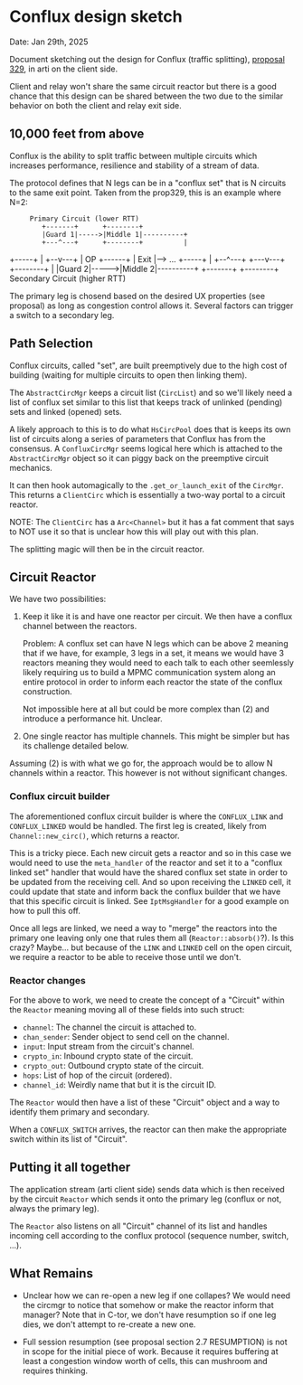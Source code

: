 # Conflux design sketch

Date: Jan 29th, 2025

Document sketching out the design for Conflux (traffic splitting), [proposal
329](https://spec.torproject.org/proposals/329), in arti on the client side.

Client and relay won't share the same circuit reactor but there is a good
chance that this design can be shared between the two due to the similar
behavior on both the client and relay exit side.

## 10,000 feet from above

Conflux is the ability to split traffic between multiple circuits which
increases performance, resilience and stability of a stream of data.

The protocol defines that N legs can be in a "conflux set" that is N circuits
to the same exit point. Taken from the prop329, this is an example where N=2:

         Primary Circuit (lower RTT)
            +-------+      +--------+
            |Guard 1|----->|Middle 1|----------+
            +---^---+      +--------+          |
   +-----+      |                           +--v---+
   | OP  +------+                           | Exit |--> ...
   +-----+      |                           +--^---+
            +---v---+      +--------+          |
            |Guard 2|----->|Middle 2|----------+
            +-------+      +--------+
         Secondary Circuit (higher RTT)


The primary leg is chosend based on the desired UX properties (see proposal) as
long as congestion control allows it. Several factors can trigger a switch to a
secondary leg.

## Path Selection

Conflux circuits, called "set", are built preemptively due to the high cost of
building (waiting for multiple circuits to open then linking them).

The `AbstractCircMgr` keeps a circuit list (`CircList`) and so we'll likely
need a list of conflux set similar to this list that keeps track of unlinked
(pending) sets and linked (opened) sets.

A likely approach to this is to do what `HsCircPool` does that is keeps its own
list of circuits along a series of parameters that Conflux has from the
consensus. A `ConfluxCircMgr` seems logical here which is attached to the
`AbstractCircMgr` object so it can piggy back on the preemptive circuit
mechanics.

It can then hook automagically to the `.get_or_launch_exit` of the `CircMgr`.
This returns a `ClientCirc` which is essentially a two-way portal to a circuit
reactor.

NOTE: The `ClientCirc` has a `Arc<Channel>` but it has a fat comment that says
to NOT use it so that is unclear how this will play out with this plan.

The splitting magic will then be in the circuit reactor.

## Circuit Reactor

We have two possibilities:

1. Keep it like it is and have one reactor per circuit. We then have a conflux
   channel between the reactors.

   Problem: A conflux set can have N legs which can be above 2 meaning that if
   we have, for example, 3 legs in a set, it means we would have 3 reactors
   meaning they would need to each talk to each other seemlessly likely
   requiring us to build a MPMC communication system along an entire protocol
   in order to inform each reactor the state of the conflux construction.

   Not impossible here at all but could be more complex than (2) and introduce
   a performance hit. Unclear.

2. One single reactor has multiple channels. This might be simpler but has its
   challenge detailed below.


Assuming (2) is with what we go for, the approach would be to allow N channels
within a reactor. This however is not without significant changes.

### Conflux circuit builder

The aforementioned conflux circuit builder is where the `CONFLUX_LINK` and
`CONFLUX_LINKED` would be handled. The first leg is created, likely from
`Channel::new_circ()`, which returns a reactor.

This is a tricky piece. Each new circuit gets a reactor and so in this case we
would need to use the `meta_handler` of the reactor and set it to a "conflux
linked set" handler that would have the shared conflux set state in order to be
updated from the receiving cell. And so upon receiving the `LINKED` cell, it
could update that state and inform back the conflux builder that we have that
this specific circuit is linked. See `IptMsgHandler` for a good example on how
to pull this off.

Once all legs are linked, we need a way to "merge" the reactors into the
primary one leaving only one that rules them all (`Reactor::absorb()`?). Is
this crazy? Maybe... but because of the `LINK` and `LINKED` cell on the open
circuit, we require a reactor to be able to receive those until we don't.

### Reactor changes

For the above to work, we need to create the concept of a "Circuit" within the
`Reactor` meaning moving all of these fields into such struct:

  * `channel`: The channel the circuit is attached to.
  * `chan_sender`: Sender object to send cell on the channel.
  * `input`: Input stream from the circuit's channel.
  * `crypto_in`: Inbound crypto state of the circuit.
  * `crypto_out`: Outbound crypto state of the circuit.
  * `hops`: List of hop of the circuit (ordered).
  * `channel_id`: Weirdly name that but it is the circuit ID.


The `Reactor` would then have a list of these "Circuit" object and a way to
identify them primary and secondary.

When a `CONFLUX_SWITCH` arrives, the reactor can then make the appropriate
switch within its list of "Circuit".

## Putting it all together

The application stream (arti client side) sends data which is then received by
the circuit `Reactor` which sends it onto the primary leg (conflux or not,
always the primary leg).

The `Reactor` also listens on all "Circuit" channel of its list and handles
incoming cell according to the conflux protocol (sequence number, switch, ...).

## What Remains

- Unclear how we can re-open a new leg if one collapes? We would need the
  circmgr to notice that somehow or make the reactor inform that manager? Note
  that in C-tor, we don't have resumption so if one leg dies, we don't attempt
  to re-create a new one.

- Full session resumption (see proposal section 2.7 RESUMPTION) is not in scope
  for the initial piece of work. Because it requires buffering at least a
  congestion window worth of cells, this can mushroom and requires thinking.
